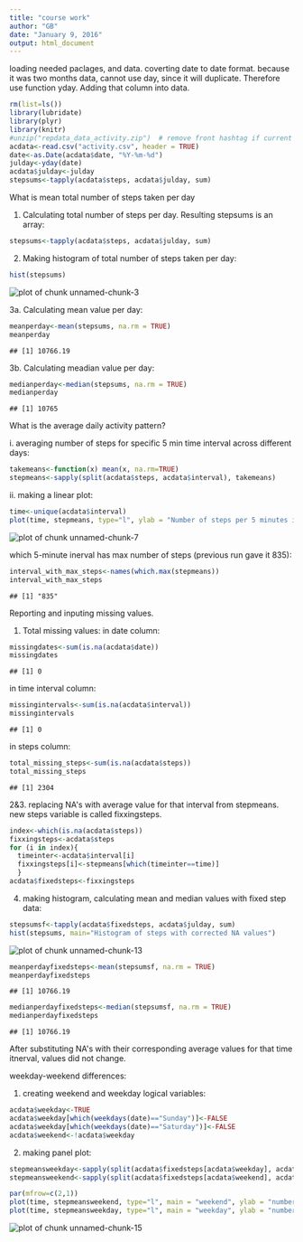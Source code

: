 ```yaml
---
title: "course work"
author: "GB"
date: "January 9, 2016"
output: html_document
---
```


loading needed paclages, and data. coverting date to date format. because it was two months data, cannot use day, since it will duplicate. Therefore use function yday. Adding that column into data.


```r
rm(list=ls())
library(lubridate)
library(plyr)
library(knitr)
#unzip("repdata_data_activity.zip")  # remove front hashtag if current directory only has zipped datafile
acdata<-read.csv("activity.csv", header = TRUE)
date<-as.Date(acdata$date, "%Y-%m-%d")
julday<-yday(date)
acdata$julday<-julday
stepsums<-tapply(acdata$steps, acdata$julday, sum)
```

What is mean total number of steps taken per day

1. Calculating total number of steps per day. Resulting stepsums is an array:


```r
stepsums<-tapply(acdata$steps, acdata$julday, sum)
```

2. Making histogram of total number of steps taken per day:


```r
hist(stepsums)
```

![plot of chunk unnamed-chunk-3](figure/unnamed-chunk-3-1.png) 

3a. Calculating mean value per day:

```r
meanperday<-mean(stepsums, na.rm = TRUE)
meanperday
```

```
## [1] 10766.19
```
3b. Calculating meadian value per day:

```r
medianperday<-median(stepsums, na.rm = TRUE)
medianperday
```

```
## [1] 10765
```


What is the average daily activity pattern?

i. averaging number of steps for specific 5 min time interval across different days:


```r
takemeans<-function(x) mean(x, na.rm=TRUE)
stepmeans<-sapply(split(acdata$steps, acdata$interval), takemeans)
```

ii. making a linear plot:

```r
time<-unique(acdata$interval)
plot(time, stepmeans, type="l", ylab = "Number of steps per 5 minutes interval")
```

![plot of chunk unnamed-chunk-7](figure/unnamed-chunk-7-1.png) 

which 5-minute inerval has max number of steps (previous run gave it 835):


```r
interval_with_max_steps<-names(which.max(stepmeans))
interval_with_max_steps
```

```
## [1] "835"
```

Reporting and inputing missing values.
1. Total missing values:
  in date column:

```r
missingdates<-sum(is.na(acdata$date))
missingdates
```

```
## [1] 0
```
  in time interval column:

```r
missingintervals<-sum(is.na(acdata$interval))
missingintervals
```

```
## [1] 0
```
  in steps column:
  

```r
total_missing_steps<-sum(is.na(acdata$steps))
total_missing_steps
```

```
## [1] 2304
```

2&3. replacing NA's with average value for that interval from stepmeans. new steps variable is called fixxingsteps. 


```r
index<-which(is.na(acdata$steps))
fixxingsteps<-acdata$steps
for (i in index){
  timeinter<-acdata$interval[i]
  fixxingsteps[i]<-stepmeans[which(timeinter==time)]
  }
acdata$fixedsteps<-fixxingsteps
```


4. making histogram, calculating mean and median values with fixed step data:


```r
stepsumsf<-tapply(acdata$fixedsteps, acdata$julday, sum)
hist(stepsums, main="Histogram of steps with corrected NA values")
```

![plot of chunk unnamed-chunk-13](figure/unnamed-chunk-13-1.png) 

```r
meanperdayfixedsteps<-mean(stepsumsf, na.rm = TRUE)
meanperdayfixedsteps
```

```
## [1] 10766.19
```

```r
medianperdayfixedsteps<-median(stepsumsf, na.rm = TRUE)
medianperdayfixedsteps
```

```
## [1] 10766.19
```

After substituting NA's with their corresponding average values for that time itnerval, values did not change.

weekday-weekend differences:

1. creating weekend and weekday logical variables:

```r
acdata$weekday<-TRUE
acdata$weekday[which(weekdays(date)=="Sunday")]<-FALSE
acdata$weekday[which(weekdays(date)=="Saturday")]<-FALSE
acdata$weekend<-!acdata$weekday
```

2. making panel plot:


```r
stepmeansweekday<-sapply(split(acdata$fixedsteps[acdata$weekday], acdata$interval[acdata$weekday]), takemeans)
stepmeansweekend<-sapply(split(acdata$fixedsteps[acdata$weekend], acdata$interval[acdata$weekend]), takemeans)

par(mfrow=c(2,1))
plot(time, stepmeansweekend, type="l", main = "weekend", ylab = "number of steps", xlab = "")
plot(time, stepmeansweekday, type="l", main = "weekday", ylab = "number of steps")
```

![plot of chunk unnamed-chunk-15](figure/unnamed-chunk-15-1.png) 





